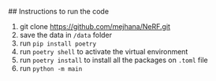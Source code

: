 ## Instructions to run the code

1. git clone https://github.com/mejhana/NeRF.git
1. save the data in `/data` folder
1. run `pip install poetry`
1. run `poetry shell` to activate the virtual environment
1. run `poetry install` to install all the packages on `.toml` file
1. run `python -m main`